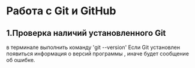 # Работа с Git  и GitHub 
## 1.Проверка наличий установленного Git
в терминале выполнить команду 'git --version'
Если Git  установлен появиться информация о версий программы , иначе будет сообщение об ошибке.
